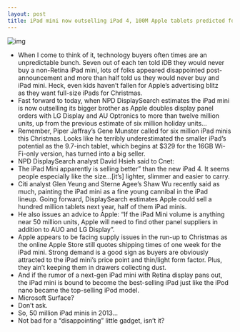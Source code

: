 ```yaml
---
layout: post
title: iPad mini now outselling iPad 4, 100M Apple tablets predicted for 2013
---
```

![img](http://media.idownloadblog.com/wp-content/uploads/2012/12/Apple-store-holiday-2012-banner-iPad-mini.jpg)
* When I come to think of it, technology buyers often times are an unpredictable bunch. Seven out of each ten told iDB they would never buy a non-Retina iPad mini, lots of folks appeared disappointed post-announcement and more than half told us they would never buy and iPad mini. Heck, even kids haven’t fallen for Apple’s advertising blitz as they want full-size iPads for Christmas.
* Fast forward to today, when NPD DisplaySearch estimates the iPad mini is now outselling its bigger brother as Apple doubles display panel orders with LG Display and AU Optronics to more than twelve million units, up from the previous estimate of six million holiday units…
* Remember, Piper Jaffray’s Gene Munster called for six million iPad minis this Christmas. Looks like he terribly underestimated the smaller iPad’s potential as the 9.7-inch tablet, which begins at $329 for the 16GB Wi-Fi-only version, has turned into a big seller.
* NPD DisplaySearch analyst David Hsieh said to Cnet:
* The iPad Mini apparently is selling better” than the new iPad 4. It seems people especially like the size…[it’s] lighter, slimmer and easier to carry.
* Citi analyst Glen Yeung and Sterne Agee’s Shaw Wu recently said as much, painting the iPad mini as a fine young cannibal in the iPad lineup. Going forward, DisplaySearch estimates Apple could sell a hundred million tablets next year, half of them iPad minis.
* He also issues an advice to Apple: “If the iPad Mini volume is anything near 50 million units, Apple will need to find other panel suppliers in addition to AUO and LG Display”.
* Apple appears to be facing supply issues in the run-up to Christmas as the online Apple Store still quotes shipping times of one week for the iPad mini. Strong demand is a good sign as buyers are obviously attracted to the iPad mini’s price point and thin/light form factor. Plus, they ain’t keeping them in drawers collecting dust.
* And if the rumor of a next-gen iPad mini with Retina display pans out, the iPad mini is bound to become the best-selling iPad just like the iPod nano became the top-selling iPod model.
* Microsoft Surface?
* Don’t ask.
* So, 50 million iPad minis in 2013…
* Not bad for a “disappointing” little gadget, isn’t it?

